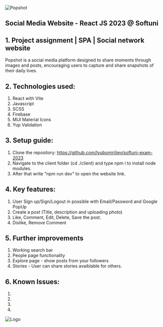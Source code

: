
![Popshot](https://i.imgur.com/vGSmAQY.jpg)

## Social Media Website - React JS 2023 @ Softuni



## 1. Project assignment | SPA | Social network website

Popshot is a social media platform designed to share moments through images and posts, encouraging users to capture and share snapshots of their daily lives.

## 2. Technologies used:
  1. React with Vite
  2. Javascript
  3. SCSS
  4. Firebase
  5. MUI Material Icons
  6. Yup Validation


## 3. Setup guide:
  1. Clone the repository: https://github.com/lyubomiriliev/softuni-exam-2023
  2. Navigate to the client folder (cd ./client) and type npm i to install node modules.
  3. After that write "npm run dev" to open the website link.

## 4. Key features:
  1. User Sign up/Sign/Logout in possible with Email/Password and Google PopUp
  2. Create a post (Title, description and uploading photo)
  3. Like, Comment, Edit, Delete, Save the post.
  4. Dislike, Remove Comment


## 5. Further improvements
  1. Working search bar
  2. People page functionality
  3. Explore page - show posts from your followers
  4. Stories - User can share stories avaiblable for others.

## 6. Known Issues:
  1. 
  2. 
  3. 
  4. 
    
![Logo](https://i.imgur.com/BlynGmW.png)
